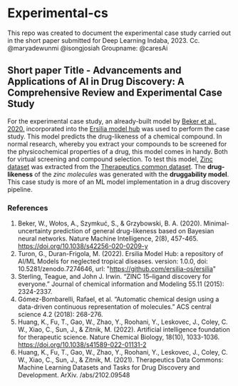 # Experimental-cs
This repo was created to document the experimental case study carried out in the short paper submitted for Deep Learning Indaba, 2023.
Cc. @maryadewunmi @isongjosiah Groupname: @caresAi

## Short paper Title - Advancements and Applications of AI in Drug Discovery: A Comprehensive Review and Experimental Case Study
For the experimental case study, an already-built model by [Beker et al., 2020.](https://github.com/Nanotekton/drugability/tree/v0.1) incorporated into the [Ersilia model hub](https://github.com/ersilia-os/eos9sa2) was used to perform the case study. 
This model predicts the drug-likeness of a chemical compound. In normal research, whereby you extract your compounds to be screened for the physicochemical properties of a drug, this model comes in handy. Both for virtual screening and compound selection.
To test this model, [Zinc dataset](https://tdcommons.ai/generation_tasks/molgen/#zinc) was extracted from the [Therapeutics common dataset](https://tdcommons.ai/). The **drug-likeness** of the *zinc molecules* was generated with the **druggability model**.
This case study is more of an ML model implementation in a drug discovery pipeline. 

### References
1. Beker, W., Wołos, A., Szymkuć, S., & Grzybowski, B. A. (2020). Minimal-uncertainty prediction of general drug-likeness based on Bayesian neural networks. Nature Machine Intelligence, 2(8), 457-465. https://doi.org/10.1038/s42256-020-0209-y
2. Turon, G., Duran-Frigola, M. (2022). Ersilia Model Hub: a repository of AI/ML Models for neglected tropical diseases.
version: 1.0.0, doi: 10.5281/zenodo.7274646, url: "https://github.com/ersilia-os/ersilia"
3. Sterling, Teague, and John J. Irwin. “ZINC 15–ligand discovery for everyone.” Journal of chemical information and Modeling 55.11 (2015): 2324-2337.
4. Gómez-Bombarelli, Rafael, et al. “Automatic chemical design using a data-driven continuous representation of molecules.” ACS central science 4.2 (2018): 268-276.
5. Huang, K., Fu, T., Gao, W., Zhao, Y., Roohani, Y., Leskovec, J., Coley, C. W., Xiao, C., Sun, J., & Zitnik, M. (2022). Artificial intelligence foundation for therapeutic science. Nature Chemical Biology, 18(10), 1033-1036. https://doi.org/10.1038/s41589-022-01131-2
6. Huang, K., Fu, T., Gao, W., Zhao, Y., Roohani, Y., Leskovec, J., Coley, C. W., Xiao, C., Sun, J., & Zitnik, M. (2021). Therapeutics Data Commons: Machine Learning Datasets and Tasks for Drug Discovery and Development. ArXiv. /abs/2102.09548 
